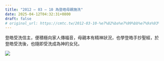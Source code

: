 ```yaml
---
title: "2012 – 03 – 10 為登皓母親施洗"
date: 2025-04-12T04:32:31+0800
draft: false
# original_url: https://cmtc.tw/2012-03-10-%e7%82%ba%e7%99%bb%e7%9a%93%e6%af%8d%e8%a6%aa%e6%96%bd%e6%b4%97
---
```




登皓受洗信主，便積極向家人傳福音，母親本有精神狀況，也學登皓手抄聖經，於登皓受洗後，也隨即受洗成為神的女兒。

![](/images/登皓母親受洗.jpg)
